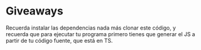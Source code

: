 # Giveaways

Recuerda instalar las dependencias nada más clonar este código, y recuerda que para ejecutar tu programa primero tienes que generar el JS a partir de tu código fuente, que está en TS.
